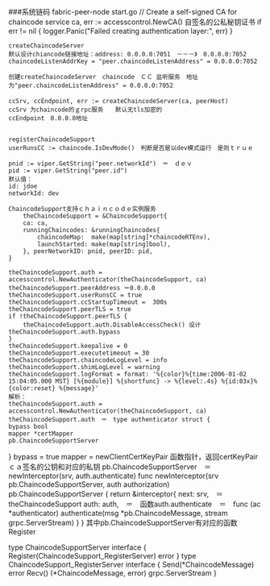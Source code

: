 ###系统链码
fabric-peer-node start.go
	// Create a self-signed CA for chaincode service
	ca, err := accesscontrol.NewCA() 自签名的公私秘钥证书
	if err != nil {
		logger.Panic("Failed creating authentication layer:", err)
	}
    
    createChaincodeServer
    默认设计chiancode链接地址：address: 0.0.0.0:7051　－－－》　0.0.0.0:7052
    chaincodeListenAddrKey = "peer.chaincodeListenAddress" = 0.0.0.0:7052
    
    创建createChaincodeServer　chaincode　ＣＣ 监听服务　地址为"peer.chaincodeListenAddress" = 0.0.0.0:7052
    
    ccSrv, ccEndpoint, err := createChaincodeServer(ca, peerHost)　
    ccSrv 为chaincode的ｇrpc服务　　默认无tls加密的
    ccEndpoint　0.0.0.0地址
    
    
    registerChaincodeSupport
    userRunsCC := chaincode.IsDevMode()　判断是否是以dev模式运行　是则ｔｒｕｅ
    
    pnid := viper.GetString("peer.networkId")　＝　ｄｅｖ
	pid := viper.GetString("peer.id")
    默认值：
    id: jdoe
    networkId: dev
    
    ChaincodeSupport支持ｃｈａｉｎｃｏｄｅ实例服务
    	theChaincodeSupport = &ChaincodeSupport{
		ca: ca,
		runningChaincodes: &runningChaincodes{
			chaincodeMap:  make(map[string]*chaincodeRTEnv),
			launchStarted: make(map[string]bool),
		}, peerNetworkID: pnid, peerID: pid,
	}
    
    theChaincodeSupport.auth = accesscontrol.NewAuthenticator(theChaincodeSupport, ca)
    theChaincodeSupport.peerAddress ＝0.0.0.0
    theChaincodeSupport.userRunsCC = true
    theChaincodeSupport.ccStartupTimeout =  300s
    theChaincodeSupport.peerTLS = true
    if !theChaincodeSupport.peerTLS {
		theChaincodeSupport.auth.DisableAccessCheck() 设计theChaincodeSupport.auth.bypass
	}
	theChaincodeSupport.keepalive = 0
    theChaincodeSupport.executetimeout = 30
    theChaincodeSupport.chaincodeLogLevel = info
    theChaincodeSupport.shimLogLevel = warning
    theChaincodeSupport.logFormat = format: '%{color}%{time:2006-01-02 15:04:05.000 MST} [%{module}] %{shortfunc} -> %{level:.4s} %{id:03x}%{color:reset} %{message}'
    解析：
    theChaincodeSupport.auth = accesscontrol.NewAuthenticator(theChaincodeSupport, ca)
    theChaincodeSupport.auth　＝　type authenticator struct {
	bypass bool
	mapper *certMapper
	pb.ChaincodeSupportServer
}
    bypass = true
    mapper = newClientCertKeyPair 函数指针，返回certKeyPair　ｃａ签名的公钥和对应的私钥
    pb.ChaincodeSupportServer　＝　 newInterceptor(srv, auth.authenticate)
   func newInterceptor(srv pb.ChaincodeSupportServer, auth authorization) pb.ChaincodeSupportServer {
	return &interceptor{
		next: srv,　＝　theChaincodeSupport
		auth: auth,　＝　函数auth.authenticate　＝　func (ac *authenticator) authenticate(msg *pb.ChaincodeMessage, stream grpc.ServerStream)
	}
}
其中pb.ChaincodeSupportServer有对应的函数Register

type ChaincodeSupportServer interface {
	Register(ChaincodeSupport_RegisterServer) error
}
type ChaincodeSupport_RegisterServer interface {
	Send(*ChaincodeMessage) error
	Recv() (*ChaincodeMessage, error)
	grpc.ServerStream
}



    
    
    
    
    
    
    
    
